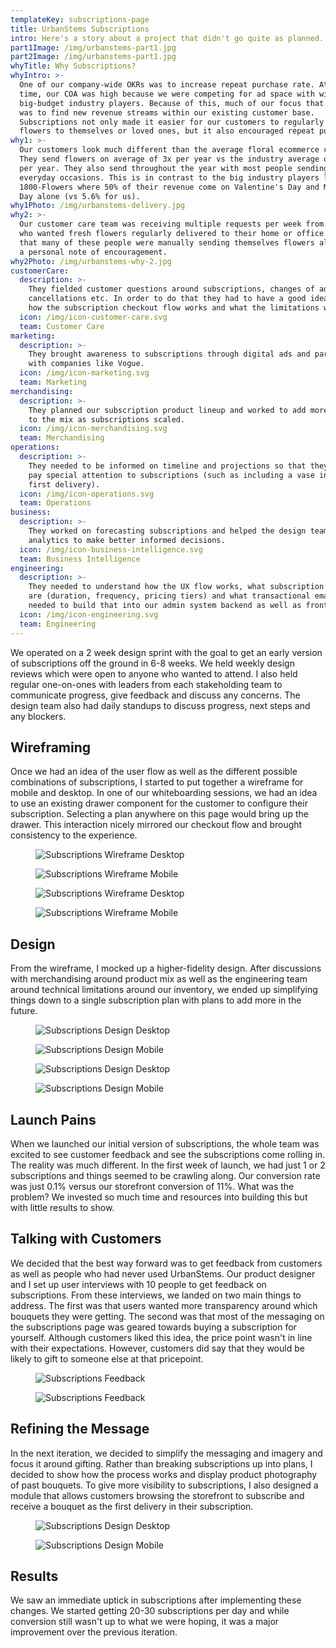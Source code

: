 ```yaml
---
templateKey: subscriptions-page
title: UrbanStems Subscriptions
intro: Here's a story about a project that didn't go quite as planned...
part1Image: /img/urbanstems-part1.jpg
part2Image: /img/urbanstems-part1.jpg
whyTitle: Why Subscriptions?
whyIntro: >-
  One of our company-wide OKRs was to increase repeat purchase rate. At that
  time, our COA was high because we were competing for ad space with with
  big-budget industry players. Because of this, much of our focus that quarter
  was to find new revenue streams within our existing customer base.
  Subscriptions not only made it easier for our customers to regularly send
  flowers to themselves or loved ones, but it also encouraged repeat purchases.
why1: >-
  Our customers look much different than the average floral ecommerce customer.
  They send flowers on average of 3x per year vs the industry average of 1.5x
  per year. They also send throughout the year with most people sending for
  everyday occasions. This is in contrast to the big industry players like
  1800-Flowers where 50% of their revenue come on Valentine's Day and Mother's
  Day alone (vs 5.6% for us).
why1Photo: /img/urbanstems-delivery.jpg
why2: >-
  Our customer care team was receiving multiple requests per week from customers
  who wanted fresh flowers regularly delivered to their home or office. We found
  that many of these people were manually sending themselves flowers along with
  a personal note of encouragement.
why2Photo: /img/urbanstems-why-2.jpg
customerCare:
  description: >-
    They fielded customer questions around subscriptions, changes of address,
    cancellations etc. In order to do that they had to have a good idea about
    how the subscription checkout flow works and what the limitations were.
  icon: /img/icon-customer-care.svg
  team: Customer Care
marketing:
  description: >-
    They brought awareness to subscriptions through digital ads and partnerships
    with companies like Vogue.
  icon: /img/icon-marketing.svg
  team: Marketing
merchandising:
  description: >-
    They planned our subscription product lineup and worked to add more variety
    to the mix as subscriptions scaled.
  icon: /img/icon-merchandising.svg
  team: Merchandising
operations:
  description: >-
    They needed to be informed on timeline and projections so that they could
    pay special attention to subscriptions (such as including a vase in the
    first delivery).
  icon: /img/icon-operations.svg
  team: Operations
business:
  description: >-
    They worked on forecasting subscriptions and helped the design team look at
    analytics to make better informed decisions.
  icon: /img/icon-business-intelligence.svg
  team: Business Intelligence
engineering:
  description: >-
    They needed to understand how the UX flow works, what subscription options
    are (duration, frequency, pricing tiers) and what transactional emails we
    needed to build that into our admin system backend as well as frontend.
  icon: /img/icon-engineering.svg
  team: Engineering
---
```

We operated on a 2 week design sprint with the goal to get an early version of subscriptions off the ground in 6-8 weeks. We held weekly design reviews which were open to anyone who wanted to attend. I also held regular one-on-ones with leaders from each stakeholding team to communicate progress, give feedback and discuss any concerns. The design team also had daily standups to discuss progress, next steps and any blockers.

## Wireframing
Once we had an idea of the user flow as well as the different possible combinations of subscriptions, I started to put together a wireframe for mobile and desktop. In one of our whiteboarding sessions, we had an idea to use an existing drawer component for the customer to configure their subscription. Selecting a plan anywhere on this page would bring up the drawer. This interaction nicely mirrored our checkout flow and brought consistency to the experience.

<figure>

![Subscriptions Wireframe Desktop](/img/urbanstems-subscriptions-wire-desktop.jpg)

![Subscriptions Wireframe Mobile](/img/urbanstems-subscriptions-wire-mobile.jpg)

</figure>
<figure>

![Subscriptions Wireframe Desktop](/img/urbanstems-subscriptions-wire-desktop2.jpg)

![Subscriptions Wireframe Mobile](/img/urbanstems-subscriptions-wire-mobile2.jpg)

</figure>

## Design
From the wireframe, I mocked up a higher-fidelity design. After discussions with merchandising around product mix as well as the engineering team around technical limitations around our inventory, we ended up simplifying things down to a single subscription plan with plans to add more in the future.

<figure>

![Subscriptions Design Desktop](/img/urbanstems-subscriptions-design-desktop1.jpg)

![Subscriptions Design Mobile](/img/urbanstems-subscriptions-design-mobile1.jpg)

</figure>
<figure>

![Subscriptions Design Desktop](/img/urbanstems-subscriptions-design-desktop2.jpg)

![Subscriptions Design Mobile](/img/urbanstems-subscriptions-design-mobile2.jpg)

</figure>

## Launch Pains
When we launched our initial version of subscriptions, the whole team was excited to see customer feedback and see the subscriptions come rolling in. The reality was much different. In the first week of launch, we had just 1 or 2 subscriptions and things seemed to be crawling along. Our conversion rate was just 0.1% versus our storefront conversion of 11%. What was the problem? We invested so much time and resources into building this but with little results to show.

## Talking with Customers
We decided that the best way forward was to get feedback from customers as well as people who had never used UrbanStems. Our product designer and I set up user interviews with 10 people to get feedback on subscriptions. From these interviews, we landed on two main things to address. The first was that users wanted more transparency around which bouquets they were getting. The second was that most of the messaging on the subscriptions page was geared towards buying a subscription for yourself. Although customers liked this idea, the price point wasn't in line with their expectations. However, customers did say that they would be likely to gift to someone else at that pricepoint.

<figure>

![Subscriptions Feedback](/img/subscriptions-quotes-1.jpg)

![Subscriptions Feedback](/img/subscriptions-quotes-2.jpg)

</figure>

## Refining the Message
In the next iteration, we decided to simplify the messaging and imagery and focus it around gifting. Rather than breaking subscriptions up into plans, I decided to show how the process works and display product photography of past bouquets. To give more visibility to subscriptions, I also designed a module that allows customers browsing the storefront to subscribe and receive a bouquet as the first delivery in their subscription.

<figure>

![Subscriptions Design Desktop](/img/urbanstems-subscriptions-design-desktop3.jpg)

![Subscriptions Design Mobile](/img/urbanstems-subscriptions-design-mobile3.jpg)

</figure>

## Results
We saw an immediate uptick in subscriptions after implementing these changes. We started getting 20-30 subscriptions per day and while conversion still wasn't up to what we were hoping, it was a major improvement over the previous iteration.
